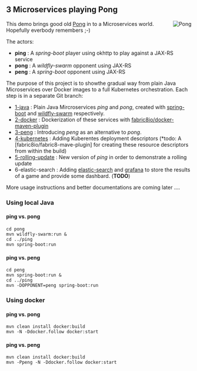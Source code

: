 ## 3 Microservices playing Pong

<img alt="Pong" style="float: right;" src="https://raw.githubusercontent.com/rhuss/ping-pong-peng/pong-gif/pong.gif">

This demo brings good old [Pong](https://en.wikipedia.org/wiki/Pong) in to a Microservices world.
Hopefully everbody remembers ;-)

The actors:

* **ping** : A *spring-boot* player using okhttp to play against a JAX-RS service
* **pong** : A *wildfly-swarm* opponent using JAX-RS
* **peng** : A *spring-boot* opponent using JAX-RS

The purpose of this project is to showthe gradual way from plain Java Microservices over Docker images 
to a full Kubernetes orchestration. Each step is in a separate Git branch:

* [1-java]() : Plain Java Mircroservices *ping* and *pong*, created with [spring-boot]() and [wildfly-swarm]() respectively. 
* [2-docker]() : Dockerization of these services with [fabric8io/docker-maven-plugin]()
* [3-peng]() : Introducing *peng* as an alternative to *pong*.
* [4-kubernetes]() : Adding Kuberentes deployment descriptors (*todo: A [fabric8io/fabric8-mave-plugin] for creating these resource descriptors from within the build)
* [5-rolling-update]() : New version of *ping* in order to demonstrate a rolling update
* 6-elastic-search : Adding [elastic-search]() and [grafana]() to store the results of a game and provide some dashbard. (**TODO**) 

More usage instructions and better documentations are coming later .... 

### Using local Java

#### ping vs. pong

```
cd pong
mvn wildfly-swarm:run &
cd ../ping
mvn spring-boot:run
```

#### ping vs. peng

```
cd peng
mvn spring-boot:run &
cd ../ping
mvn -DOPPONENT=peng spring-boot:run
```

### Using docker

#### ping vs. pong

```
mvn clean install docker:build
mvn -N -Ddocker.follow docker:start
```

#### ping vs. peng

```
mvn clean install docker:build
mvn -Ppeng -N -Ddocker.follow docker:start
```